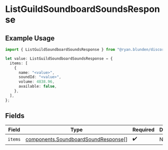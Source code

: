 # ListGuildSoundboardSoundsResponse

## Example Usage

```typescript
import { ListGuildSoundboardSoundsResponse } from "@ryan.blunden/discord-sdk/models/components";

let value: ListGuildSoundboardSoundsResponse = {
  items: [
    {
      name: "<value>",
      soundId: "<value>",
      volume: 4838.96,
      available: false,
    },
  ],
};
```

## Fields

| Field                                                                                      | Type                                                                                       | Required                                                                                   | Description                                                                                |
| ------------------------------------------------------------------------------------------ | ------------------------------------------------------------------------------------------ | ------------------------------------------------------------------------------------------ | ------------------------------------------------------------------------------------------ |
| `items`                                                                                    | [components.SoundboardSoundResponse](../../models/components/soundboardsoundresponse.md)[] | :heavy_check_mark:                                                                         | N/A                                                                                        |